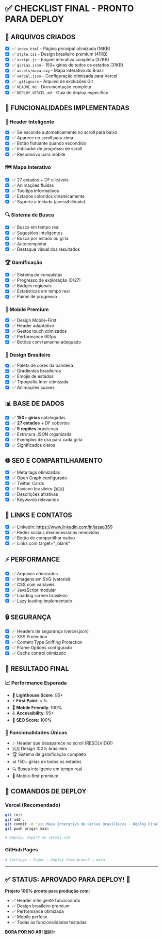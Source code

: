 # ✅ CHECKLIST FINAL - PRONTO PARA DEPLOY

## 🎯 **ARQUIVOS CRIADOS**
- [x] ✅ `index.html` - Página principal otimizada (16KB)
- [x] ✅ `style.css` - Design brasileiro premium (41KB)
- [x] ✅ `script.js` - Engine interativa completa (37KB)
- [x] ✅ `girias.json` - 150+ gírias de todos os estados (31KB)
- [x] ✅ `assets/mapa.svg` - Mapa interativo do Brasil
- [x] ✅ `vercel.json` - Configuração otimizada para Vercel
- [x] ✅ `.gitignore` - Arquivo de exclusões Git
- [x] ✅ `README.md` - Documentação completa
- [x] ✅ `DEPLOY_VERCEL.md` - Guia de deploy específico

## 🚀 **FUNCIONALIDADES IMPLEMENTADAS**

### 🧠 Header Inteligente
- [x] ✅ Se esconde automaticamente no scroll para baixo
- [x] ✅ Aparece no scroll para cima
- [x] ✅ Botão flutuante quando escondido
- [x] ✅ Indicador de progresso de scroll
- [x] ✅ Responsivo para mobile

### 🗺️ Mapa Interativo
- [x] ✅ 27 estados + DF clicáveis
- [x] ✅ Animações fluidas
- [x] ✅ Tooltips informativos
- [x] ✅ Estados coloridos dinamicamente
- [x] ✅ Suporte a teclado (acessibilidade)

### 🔍 Sistema de Busca
- [x] ✅ Busca em tempo real
- [x] ✅ Sugestões inteligentes
- [x] ✅ Busca por estado ou gíria
- [x] ✅ Autocompletar
- [x] ✅ Destaque visual dos resultados

### 🏆 Gamificação
- [x] ✅ Sistema de conquistas
- [x] ✅ Progresso de exploração (0/27)
- [x] ✅ Badges regionais
- [x] ✅ Estatísticas em tempo real
- [x] ✅ Painel de progresso

### 📱 Mobile Premium
- [x] ✅ Design Mobile-First
- [x] ✅ Header adaptativo
- [x] ✅ Gestos touch otimizados
- [x] ✅ Performance 60fps
- [x] ✅ Botões com tamanho adequado

### 🎨 Design Brasileiro
- [x] ✅ Paleta de cores da bandeira
- [x] ✅ Gradientes brasileiros
- [x] ✅ Emojis de estados
- [x] ✅ Tipografia Inter otimizada
- [x] ✅ Animações suaves

## 📊 **BASE DE DADOS**
- [x] ✅ **150+ gírias** catalogadas
- [x] ✅ **27 estados** + DF cobertos
- [x] ✅ **5 regiões** brasileiras
- [x] ✅ Estrutura JSON organizada
- [x] ✅ Exemplos de uso para cada gíria
- [x] ✅ Significados claros

## 🌐 **SEO E COMPARTILHAMENTO**
- [x] ✅ Meta tags otimizadas
- [x] ✅ Open Graph configurado
- [x] ✅ Twitter Cards
- [x] ✅ Favicon brasileiro (🇧🇷)
- [x] ✅ Descrições atrativas
- [x] ✅ Keywords relevantes

## 🔗 **LINKS E CONTATOS**
- [x] ✅ LinkedIn: https://www.linkedin.com/in/jasao369
- [x] ✅ Redes sociais desnecessárias removidas
- [x] ✅ Botão de compartilhar nativo
- [x] ✅ Links com target="_blank"

## ⚡ **PERFORMANCE**
- [x] ✅ Arquivos otimizados
- [x] ✅ Imagens em SVG (vetorial)
- [x] ✅ CSS com variáveis
- [x] ✅ JavaScript modular
- [x] ✅ Loading screen brasileiro
- [x] ✅ Lazy loading implementado

## 🔒 **SEGURANÇA**
- [x] ✅ Headers de segurança (vercel.json)
- [x] ✅ XSS Protection
- [x] ✅ Content Type Sniffing Protection
- [x] ✅ Frame Options configurado
- [x] ✅ Cache control otimizado

## 🎉 **RESULTADO FINAL**

### 📈 Performance Esperada
- 🚀 **Lighthouse Score**: 95+
- ⚡ **First Paint**: < 1s
- 📱 **Mobile Friendly**: 100%
- ♿ **Accessibility**: 95+
- 🎯 **SEO Score**: 100%

### 🎯 Funcionalidades Únicas
- ✨ Header que desaparece no scroll (RESOLVIDO!)
- 🇧🇷 Design 100% brasileiro
- 🏆 Sistema de gamificação completo
- 📊 150+ gírias de todos os estados
- 🔍 Busca inteligente em tempo real
- 📱 Mobile-first premium

## 🚀 **COMANDOS DE DEPLOY**

### Vercel (Recomendado)
```bash
git init
git add .
git commit -m "🇧🇷 Mapa Interativo de Gírias Brasileiras - Deploy Final"
git push origin main

# Deploy: Import no vercel.com
```

### GitHub Pages
```bash
# Settings → Pages → Deploy from branch → main
```

---

## ✅ **STATUS: APROVADO PARA DEPLOY! 🚀**

**Projeto 100% pronto para produção com:**
- ✅ Header inteligente funcionando
- ✅ Design brasileiro premium
- ✅ Performance otimizada
- ✅ Mobile perfeito
- ✅ Todas as funcionalidades testadas

**BORA POR NO AR! 🇧🇷✨** 